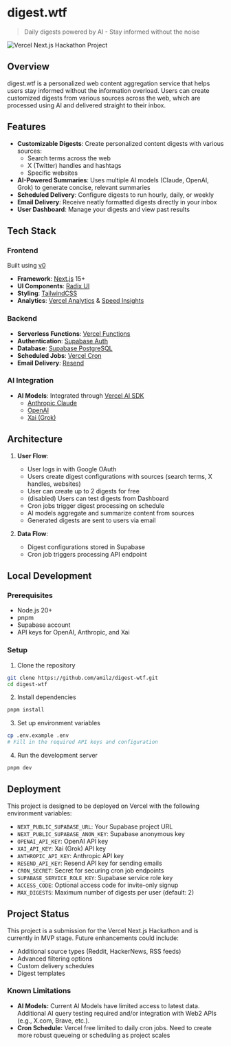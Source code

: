 # digest.wtf
> Daily digests powered by AI - Stay informed without the noise

![Vercel Next.js Hackathon Project](https://img.shields.io/badge/Vercel_Next.js-Hackathon-black)

## Overview

digest.wtf is a personalized web content aggregation service that helps users stay informed without the information overload. Users can create customized digests from various sources across the web, which are processed using AI and delivered straight to their inbox.

## Features

- **Customizable Digests**: Create personalized content digests with various sources:
  - Search terms across the web
  - X (Twitter) handles and hashtags 
  - Specific websites
- **AI-Powered Summaries**: Uses multiple AI models (Claude, OpenAI, Grok) to generate concise, relevant summaries
- **Scheduled Delivery**: Configure digests to run hourly, daily, or weekly
- **Email Delivery**: Receive neatly formatted digests directly in your inbox
- **User Dashboard**: Manage your digests and view past results

## Tech Stack

### Frontend
Built using [v0](https://v0.dev/)
- **Framework**: [Next.js](https://nextjs.org/) 15+
- **UI Components**: [Radix UI](https://www.radix-ui.com/)
- **Styling**: [TailwindCSS](https://tailwindcss.com/)
- **Analytics**: [Vercel Analytics](https://vercel.com/analytics) & [Speed Insights](https://vercel.com/speed-insights)

### Backend
- **Serverless Functions**: [Vercel Functions](https://vercel.com/docs/functions)
- **Authentication**: [Supabase Auth](https://supabase.com/auth)
- **Database**: [Supabase PostgreSQL](https://supabase.com/database)
- **Scheduled Jobs**: [Vercel Cron](https://vercel.com/docs/cron-jobs)
- **Email Delivery**: [Resend](https://resend.com/)

### AI Integration
- **AI Models**: Integrated through [Vercel AI SDK](https://sdk.vercel.ai/docs)
  - [Anthropic Claude](https://www.anthropic.com/claude)
  - [OpenAI](https://openai.com/)
  - [Xai (Grok)](https://x.ai/)

## Architecture

1. **User Flow**:
   - User logs in with Google OAuth
   - Users create digest configurations with sources (search terms, X handles, websites)
   - User can create up to 2 digests for free
   - (disabled) Users can test digests from Dashboard
   - Cron jobs trigger digest processing on schedule
   - AI models aggregate and summarize content from sources
   - Generated digests are sent to users via email

2. **Data Flow**:
   - Digest configurations stored in Supabase
   - Cron job triggers processing API endpoint

## Local Development

### Prerequisites
- Node.js 20+
- pnpm
- Supabase account
- API keys for OpenAI, Anthropic, and Xai

### Setup
1. Clone the repository
```bash
git clone https://github.com/amilz/digest-wtf.git
cd digest-wtf
```

2. Install dependencies
```bash
pnpm install
```

3. Set up environment variables
```bash
cp .env.example .env
# Fill in the required API keys and configuration
```

4. Run the development server
```bash
pnpm dev
```

## Deployment

This project is designed to be deployed on Vercel with the following environment variables:

- `NEXT_PUBLIC_SUPABASE_URL`: Your Supabase project URL
- `NEXT_PUBLIC_SUPABASE_ANON_KEY`: Supabase anonymous key
- `OPENAI_API_KEY`: OpenAI API key
- `XAI_API_KEY`: Xai (Grok) API key
- `ANTHROPIC_API_KEY`: Anthropic API key
- `RESEND_API_KEY`: Resend API key for sending emails
- `CRON_SECRET`: Secret for securing cron job endpoints
- `SUPABASE_SERVICE_ROLE_KEY`: Supabase service role key
- `ACCESS_CODE`: Optional access code for invite-only signup
- `MAX_DIGESTS`: Maximum number of digests per user (default: 2)

## Project Status

This project is a submission for the Vercel Next.js Hackathon and is currently in MVP stage. Future enhancements could include:
- Additional source types (Reddit, HackerNews, RSS feeds)
- Advanced filtering options
- Custom delivery schedules
- Digest templates

### Known Limitations
- **AI Models:** Current AI Models have limited access to latest data. Additional AI query testing required and/or integration with Web2 APIs (e.g., X.com, Brave, etc.).
- **Cron Schedule:** Vercel free limited to daily cron jobs. Need to create more robust queueing or scheduling as project scales